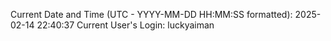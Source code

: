 Current Date and Time (UTC - YYYY-MM-DD HH:MM:SS formatted): 2025-02-14 22:40:37
Current User's Login: luckyaiman
